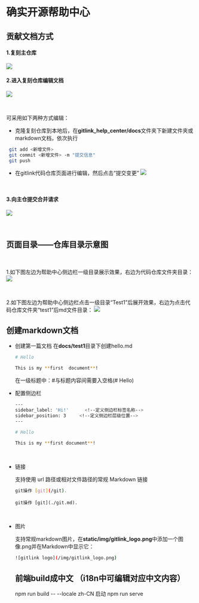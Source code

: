 # 确实开源帮助中心

## 贡献文档方式
#### 1.复刻主仓库
![](https://gitlink.org.cn/api/attachments/412462)
<br/>

#### 2.进入复刻仓库编辑文档
![](https://gitlink.org.cn/api/attachments/412465)

<br/>

可采用如下两种方式编辑：
* 克隆复刻仓库到本地后，在**gitlink_help_center/docs**文件夹下新建文件夹或markdown文档，依次执行
```bash
 git add <新增文件>
 git commit <新增文件> -m "提交信息"
 git push
```
* 在gitlink代码仓库页面进行编辑，然后点击“提交变更”
![](https://gitlink.org.cn/api/attachments/412426)

<br/>

#### 3.向主仓提交合并请求
![](https://gitlink.org.cn/api/attachments/412466)

<br/>

## 页面目录——仓库目录示意图

<br/>

1.如下图左边为帮助中心侧边栏一级目录展示效果，右边为代码仓库文件夹目录：
![](https://gitlink.org.cn/api/attachments/412473)

<br/>

2.如下图左边为帮助中心侧边栏点击一级目录“Test1”后展开效果，右边为点击代码仓库文件夹“test1”后md文件目录：
![](https://gitlink.org.cn/api/attachments/412474)

## 创建markdown文档
* 创建第一篇文档
在**docs/test1**目录下创建hello.md

	```bash
	# Hello
	
	This is my **first  document**!
	```
    在一级标题中：#与标题内容间需要入空格(# Hello)

* 配置侧边栏

	```bash
	---
	sidebar_label: 'Hi!'      <!--定义侧边栏标签名称-->
	sidebar_position: 3     <!--定义侧边栏层级位置-->
	---
	
	# Hello
	
	This is my **first document**!
	```

<br/>

* 链接

	支持使用 url 路径或相对文件路径的常规 Markdown 链接
	```bash
	git操作 [git](/git).
	```
	```
	git操作 [git](./git.md).
	```

<br/>

* 图片

	支持常规markdown图片，在**static/img/gitlink_logo.png**中添加一个图像.png并在Markdown中显示它：
	```bash
	![gitlink logo](/img/gitlink_logo.png)

	```

	## 	前端build成中文 （i18n中可编辑对应中文内容）
	npm run build -- --locale zh-CN
	启动 npm run serve



